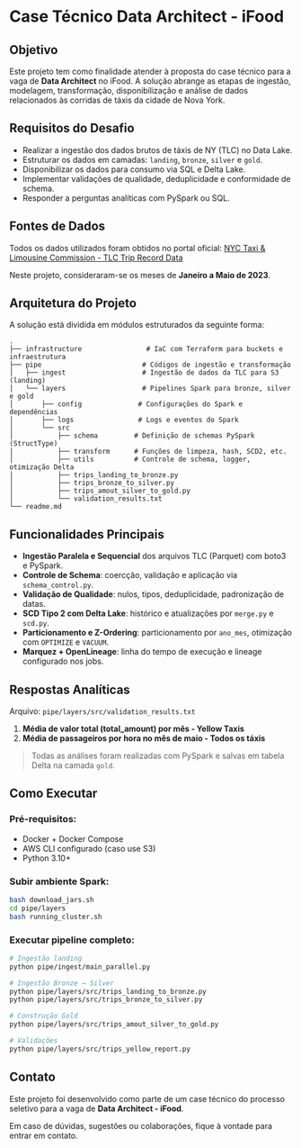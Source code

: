 # Case Técnico Data Architect - iFood

## Objetivo

Este projeto tem como finalidade atender à proposta do case técnico para a vaga de **Data Architect** no iFood. A solução abrange as etapas de ingestão, modelagem, transformação, disponibilização e análise de dados relacionados às corridas de táxis da cidade de Nova York.

## Requisitos do Desafio

- Realizar a ingestão dos dados brutos de táxis de NY (TLC) no Data Lake.
- Estruturar os dados em camadas: `landing`, `bronze`, `silver` e `gold`.
- Disponibilizar os dados para consumo via SQL e Delta Lake.
- Implementar validações de qualidade, deduplicidade e conformidade de schema.
- Responder a perguntas analíticas com PySpark ou SQL.

## Fontes de Dados

Todos os dados utilizados foram obtidos no portal oficial:
[NYC Taxi & Limousine Commission - TLC Trip Record Data](https://www.nyc.gov/site/tlc/about/tlc-trip-record-data.page)

Neste projeto, consideraram-se os meses de **Janeiro a Maio de 2023**.

## Arquitetura do Projeto

A solução está dividida em módulos estruturados da seguinte forma:

```
.
├── infrastructure                # IaC com Terraform para buckets e infraestrutura
├── pipe                         # Códigos de ingestão e transformação
│   ├── ingest                   # Ingestão de dados da TLC para S3 (landing)
│   └── layers                   # Pipelines Spark para bronze, silver e gold
│       ├── config              # Configurações do Spark e dependências
│       ├── logs                # Logs e eventos do Spark
│       └── src
│           ├── schema         # Definição de schemas PySpark (StructType)
│           ├── transform      # Funções de limpeza, hash, SCD2, etc.
│           ├── utils          # Controle de schema, logger, otimização Delta
│           ├── trips_landing_to_bronze.py
│           ├── trips_bronze_to_silver.py
│           ├── trips_amout_silver_to_gold.py
│           └── validation_results.txt
└── readme.md
```

## Funcionalidades Principais

- **Ingestão Paralela e Sequencial** dos arquivos TLC (Parquet) com boto3 e PySpark.
- **Controle de Schema**: coercção, validação e aplicação via `schema_control.py`.
- **Validação de Qualidade**: nulos, tipos, deduplicidade, padronização de datas.
- **SCD Tipo 2 com Delta Lake**: histórico e atualizações por `merge.py` e `scd.py`.
- **Particionamento e Z-Ordering**: particionamento por `ano_mes`, otimização com `OPTIMIZE` e `VACUUM`.
- **Marquez + OpenLineage**: linha do tempo de execução e lineage configurado nos jobs.

## Respostas Analíticas

Arquivo: `pipe/layers/src/validation_results.txt`

1. **Média de valor total (total_amount) por mês - Yellow Taxis**
2. **Média de passageiros por hora no mês de maio - Todos os táxis**

> Todas as análises foram realizadas com PySpark e salvas em tabela Delta na camada `gold`.

## Como Executar

### Pré-requisitos:
- Docker + Docker Compose
- AWS CLI configurado (caso use S3)
- Python 3.10+

### Subir ambiente Spark:

```bash
bash download_jars.sh
cd pipe/layers
bash running_cluster.sh
```

### Executar pipeline completo:

```bash
# Ingestão landing
python pipe/ingest/main_parallel.py

# Ingestão Bronze → Silver
python pipe/layers/src/trips_landing_to_bronze.py
python pipe/layers/src/trips_bronze_to_silver.py

# Construção Gold
python pipe/layers/src/trips_amout_silver_to_gold.py

# Validações
python pipe/layers/src/trips_yellow_report.py
```

## Contato

Este projeto foi desenvolvido como parte de um case técnico do processo seletivo para a vaga de **Data Architect - iFood**.

Em caso de dúvidas, sugestões ou colaborações, fique à vontade para entrar em contato.

